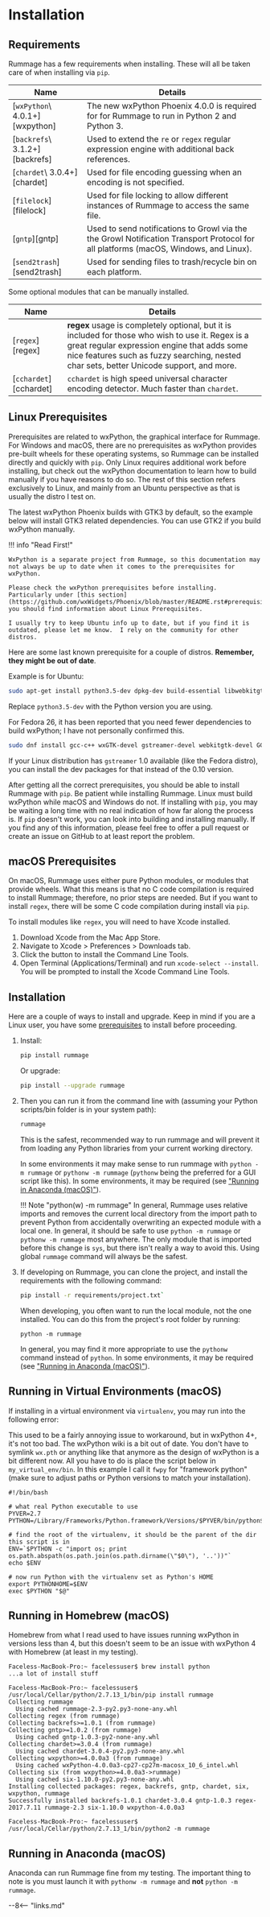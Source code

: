 # Installation

## Requirements

Rummage has a few requirements when installing.  These will all be taken care of when installing via `pip`.

Name                           | Details
------------------------------ | -------
[`wxPython`\ 4.0.1+][wxpython] | The new wxPython Phoenix 4.0.0 is required for for Rummage to run in Python 2 and Python 3.
[`backrefs`\ 3.1.2+][backrefs] | Used to extend the `re` or `regex` regular expression engine with additional back references.
[`chardet`\ 3.0.4+][chardet]   | Used for file encoding guessing when an encoding is not specified.
[`filelock`][filelock]         | Used for file locking to allow different instances of Rummage to access the same file.
[`gntp`][gntp]                 | Used to send notifications to Growl via the the Growl Notification Transport Protocol for all platforms (macOS, Windows, and Linux).
[`send2trash`][send2trash]     | Used for sending files to trash/recycle bin on each platform.

Some optional modules that can be manually installed.

Name                   | Details
---------------------- | -------
[`regex`][regex]       | **regex** usage is completely optional, but it is included for those who wish to use it. Regex is a great regular expression engine that adds some nice features such as fuzzy searching, nested char sets, better Unicode support, and more.
[`cchardet`][cchardet] | `cchardet` is high speed universal character encoding detector. Much faster than `chardet`.

## Linux Prerequisites

Prerequisites are related to wxPython, the graphical interface for Rummage. For Windows and macOS, there are no prerequisites as wxPython provides pre-built wheels for these operating systems, so Rummage can be installed directly and quickly with `pip`. Only Linux requires additional work before installing, but check out the wxPython documentation to learn how to build manually if you have reasons to do so.  The rest of this section refers exclusively to Linux, and mainly from an Ubuntu perspective as that is usually the distro I test on.

The latest wxPython Phoenix builds with GTK3 by default, so the example below will install GTK3 related dependencies. You can use GTK2 if you build wxPython manually.

!!! info "Read First!"

    WxPython is a separate project from Rummage, so this documentation may not always be up to date when it comes to the prerequisites for wxPython.

    Please check the wxPython prerequisites before installing. Particularly under [this section](https://github.com/wxWidgets/Phoenix/blob/master/README.rst#prerequisites), you should find information about Linux Prerequisites.

    I usually try to keep Ubuntu info up to date, but if you find it is outdated, please let me know.  I rely on the community for other distros.

Here are some last known prerequisite for a couple of distros. **Remember, they might be out of date**.

Example is for Ubuntu:

```bash
sudo apt-get install python3.5-dev dpkg-dev build-essential libwebkitgtk-dev libjpeg-dev libtiff-dev libsdl1.2-dev libgstreamer-plugins-base0.10-dev libnotify-dev freeglut3 freeglut3-dev libgtk-3-dev libwebkitgtk-3.0-dev
```

Replace `python3.5-dev` with the Python version you are using.

For Fedora 26, it has been reported that you need fewer dependencies to build wxPython; I have not personally confirmed this.

```bash
sudo dnf install gcc-c++ wxGTK-devel gstreamer-devel webkitgtk-devel GConf2-devel gstreamer-plugins-base-devel
```

If your Linux distribution has `gstreamer` 1.0 available (like the Fedora distro), you can install the dev packages for that instead of the 0.10 version.

After getting all the correct prerequisites, you should be able to install Rummage with `pip`. Be patient while installing Rummage. Linux must build wxPython while macOS and Windows do not. If installing with `pip`, you may be waiting a long time with no real indication of how far along the process is.  If `pip` doesn't work, you can look into building and installing manually.  If you find any of this information, please feel free to offer a pull request or create an issue on GitHub to at least report the problem.

## macOS Prerequisites

On macOS, Rummage uses either pure Python modules, or modules that provide wheels. What this means is that no C code compilation is required to install Rummage; therefore, no prior steps are needed. But if you want to install `regex`, there will be some C code compilation during install via `pip`.

To install modules like `regex`, you will need to have Xcode installed.

1. Download Xcode from the Mac App Store.
2. Navigate to Xcode > Preferences > Downloads tab.
3. Click the button to install the Command Line Tools.
4. Open Terminal (Applications/Terminal) and run `xcode-select --install`. You will be prompted to install the Xcode Command Line Tools.

## Installation

Here are a couple of ways to install and upgrade. Keep in mind if you are a Linux user, you have some [prerequisites](#linux-prerequisites) to install before proceeding.

1. Install:

    ```bash
    pip install rummage
    ```

    Or upgrade:

    ```bash
    pip install --upgrade rummage
    ```

2. Then you can run it from the command line with (assuming your Python scripts/bin folder is in your system path):

    ```bash
    rummage
    ```

    This is the safest, recommended way to run rummage and will prevent it from loading any Python libraries from your current working directory.

    In some environments it may make sense to run rummage with `python -m rummage` or `pythonw -m rummage` (`pythonw` being the preferred for a GUI script like this).  In some environments, it may be required (see ["Running in Anaconda (macOS)"](#running-in-anaconda-macos)).

    !!! Note "python(w) -m rummage"
        In general, Rummage uses relative imports and removes the current local directory from the import path to prevent Python from accidentally overwriting an expected module with a local one. In general, it should be safe to use `python -m rummage` or `pythonw -m rummage` most anywhere.  The only module that is imported before this change is `sys`, but there isn't really a way to avoid this.  Using global `rummage` command will always be the safest.

4. If developing on Rummage, you can clone the project, and install the requirements with the following command:

    ```bash
    pip install -r requirements/project.txt`
    ```

    When developing, you often want to run the local module, not the one installed. You can do this from the project's root folder by running:

    ```
    python -m rummage
    ```

    In general, you may find it more appropriate to use the `pythonw` command instead of `python`.  In some environments, it may be required (see ["Running in Anaconda (macOS)"](#running-in-anaconda-macos)).

## Running in Virtual Environments (macOS)

If installing in a virtual environment via `virtualenv`, you may run into the following error:


This used to be a fairly annoying issue to workaround, but in wxPython 4+, it's not too bad.  The wxPython wiki is a bit out of date.  You don't have to symlink `wx.pth` or anything like that anymore as the design of wxPython is a bit different now.  All you have to do is place the script below in `my_virtual_env/bin`.  In this example I call it `fwpy` for "framework python" (make sure to adjust paths or Python versions to match your installation).

```
#!/bin/bash

# what real Python executable to use
PYVER=2.7
PYTHON=/Library/Frameworks/Python.framework/Versions/$PYVER/bin/python$PYVER

# find the root of the virtualenv, it should be the parent of the dir this script is in
ENV=`$PYTHON -c "import os; print os.path.abspath(os.path.join(os.path.dirname(\"$0\"), '..'))"`
echo $ENV

# now run Python with the virtualenv set as Python's HOME
export PYTHONHOME=$ENV
exec $PYTHON "$@"
```

## Running in Homebrew (macOS)

Homebrew from what I read used to have issues running wxPython in versions less than 4, but this doesn't seem to be an issue with wxPython 4 with Homebrew (at least in my testing).

```
Faceless-MacBook-Pro:~ facelessuser$ brew install python
...a lot of install stuff

Faceless-MacBook-Pro:~ facelessuser$ /usr/local/Cellar/python/2.7.13_1/bin/pip install rummage
Collecting rummage
  Using cached rummage-2.3-py2.py3-none-any.whl
Collecting regex (from rummage)
Collecting backrefs>=1.0.1 (from rummage)
Collecting gntp>=1.0.2 (from rummage)
  Using cached gntp-1.0.3-py2-none-any.whl
Collecting chardet>=3.0.4 (from rummage)
  Using cached chardet-3.0.4-py2.py3-none-any.whl
Collecting wxpython>=4.0.0a3 (from rummage)
  Using cached wxPython-4.0.0a3-cp27-cp27m-macosx_10_6_intel.whl
Collecting six (from wxpython>=4.0.0a3->rummage)
  Using cached six-1.10.0-py2.py3-none-any.whl
Installing collected packages: regex, backrefs, gntp, chardet, six, wxpython, rummage
Successfully installed backrefs-1.0.1 chardet-3.0.4 gntp-1.0.3 regex-2017.7.11 rummage-2.3 six-1.10.0 wxpython-4.0.0a3

Faceless-MacBook-Pro:~ facelessuser$ /usr/local/Cellar/python/2.7.13_1/bin/python2 -m rummage
```

## Running in Anaconda (macOS)

Anaconda can run Rummage fine from my testing.  The important thing to note is you must launch it with `pythonw -m rummage` and **not** `python -m rummage`.

--8<-- "links.md"
